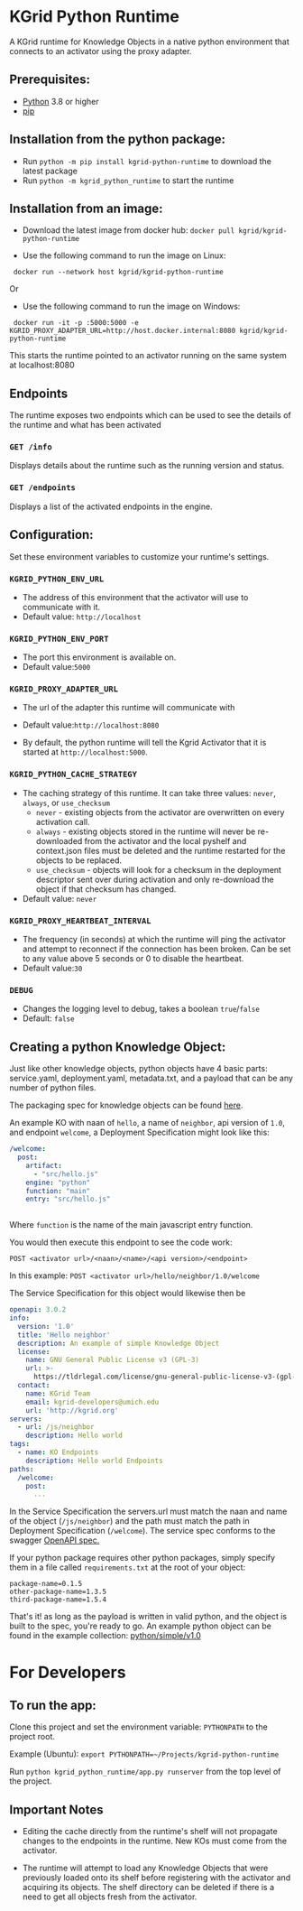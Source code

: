 # KGrid Python Runtime
A KGrid runtime for Knowledge Objects in a native python environment that connects to an activator using the proxy adapter.

## Prerequisites:
- [Python](https://www.python.org/downloads/) 3.8 or higher
- [pip](https://pip.pypa.io/en/stable/installing/)

## Installation from the python package:
- Run `python -m pip install kgrid-python-runtime` to download the latest package
- Run `python -m kgrid_python_runtime` to start the runtime


## Installation from an image:

- Download the latest image from docker hub: `docker pull kgrid/kgrid-python-runtime`

- Use the following command to run the image on Linux:
```
 docker run --network host kgrid/kgrid-python-runtime
```
 Or
- Use the following command to run the image on Windows:
```
 docker run -it -p :5000:5000 -e KGRID_PROXY_ADAPTER_URL=http://host.docker.internal:8080 kgrid/kgrid-python-runtime
```

This starts the runtime pointed to an activator running on the same system at localhost:8080

## Endpoints

The runtime exposes two endpoints which can be used to see the details of the runtime and what has been activated

### `GET /info`
Displays details about the runtime such as the running version and status.

### `GET /endpoints`
Displays a list of the activated endpoints in the engine.


## Configuration:
Set these environment variables to customize your runtime's settings.

### `KGRID_PYTHON_ENV_URL`
- The address of this environment that the activator will use to communicate with it. 
- Default value: `http://localhost`
  
### `KGRID_PYTHON_ENV_PORT`
- The port this environment is available on.
- Default value:`5000`

### `KGRID_PROXY_ADAPTER_URL`
- The url of the adapter this runtime will communicate with 
- Default value:`http://localhost:8080`

- By default, the python runtime will tell the Kgrid Activator that it is started at `http://localhost:5000`.

  
### `KGRID_PYTHON_CACHE_STRATEGY`
- The caching strategy of this runtime. It can take three values: `never`, `always`, or `use_checksum`
    - `never` - existing objects from the activator are overwritten on every activation call.
    - `always` - existing objects stored in the runtime will never be re-downloaded from the activator and the local pyshelf and context.json files must be deleted and the runtime restarted for the objects to be replaced.
    - `use_checksum` - objects will look for a checksum in the deployment descriptor sent over during activation and only re-download the object if that checksum has changed.
- Default value: `never`

### `KGRID_PROXY_HEARTBEAT_INTERVAL`
- The frequency (in seconds) at which the runtime will ping the activator and attempt to reconnect if the connection has been broken. Can be set to any value above 5 seconds or 0 to disable the heartbeat.
- Default value:`30`

### `DEBUG`
- Changes the logging level to debug, takes a boolean `true`/`false`
- Default: `false`

## Creating a python Knowledge Object:
Just like other knowledge objects, python objects have 4 basic parts: 
service.yaml, deployment.yaml, metadata.txt, 
and a payload that can be any number of python files.

The packaging spec for knowledge objects can be found [here](https://kgrid.org/specs/packaging.html).

An example KO with naan of `hello`, a name of `neighbor`, api version of `1.0`, and endpoint `welcome`,
a Deployment Specification might look like this:

```yaml
/welcome:
  post:
    artifact:
      - "src/hello.js"
    engine: "python"
    function: "main"
    entry: "src/hello.js"
    
```
Where `function` is the name of the main javascript entry function.

You would then execute this endpoint to see the code work:

`POST <activator url>/<naan>/<name>/<api version>/<endpoint>`

In this example: `POST <activator url>/hello/neighbor/1.0/welcome`

The Service Specification for this object would likewise then be

```yaml
openapi: 3.0.2
info:
  version: '1.0'
  title: 'Hello neighbor'
  description: An example of simple Knowledge Object
  license:
    name: GNU General Public License v3 (GPL-3)
    url: >-
      https://tldrlegal.com/license/gnu-general-public-license-v3-(gpl-3)#fulltext
  contact:
    name: KGrid Team
    email: kgrid-developers@umich.edu
    url: 'http://kgrid.org'
servers:
  - url: /js/neighbor
    description: Hello world
tags:
  - name: KO Endpoints
    description: Hello world Endpoints
paths:
  /welcome:
    post:
      ... 

```

In the Service Specification the servers.url must match the naan and name of the object (`/js/neighbor`) and the path must match the path in Deployment Specification (`/welcome`).
The service spec conforms to the swagger [OpenAPI spec.](https://swagger.io/specification/)


If your python package requires other python packages, 
simply specify them in a file called `requirements.txt` 
at the root of your object:
```
package-name=0.1.5
other-package-name=1.3.5
third-package-name=1.5.4
```

That's it! as long as the payload is written in valid python, 
and the object is built to the spec, you're ready to go.
An example python object can be found in the example collection:
[python/simple/v1.0](https://github.com/kgrid-objects/example-collection/releases/latest/download/python-simple-v1.0.zip)


# For Developers
## To run the app:
Clone this project and set the environment variable: `PYTHONPATH` to the project root.

Example (Ubuntu): `export PYTHONPATH=~/Projects/kgrid-python-runtime`

Run `python kgrid_python_runtime/app.py runserver` from the top level of the project.

## Important Notes
- Editing the cache directly from the runtime's shelf will
not propagate changes to the endpoints in the runtime. New
KOs must come from the activator.

- The runtime will attempt to load any Knowledge Objects that 
were previously loaded onto its shelf before registering with 
the activator and acquiring its objects. The shelf directory can 
be deleted if there is a need to get all objects fresh from the activator.
